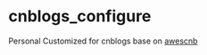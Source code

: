 # cnblogs_configure
Personal Customized for cnblogs 
base on [awescnb](https://gitee.com/guangzan/awescnb)

